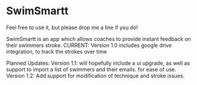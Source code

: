 SwimSmartt
==========
Feel free to use it, but please drop me a line if you do!

SwimSmartt is an app which allows coaches to provide instant feedback on their swimmers stroke. 
CURRENT:         Version 1.0 includes google drive integration, to track the strokes over time

Planned Updates: Version 1.1: will hopefully include a ui upgrade, as well as support to import a list of swimmers and their emails.
                             for ease of use. 
                 Version 1.2: Add support for modification of technique and stroke issues.
